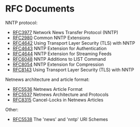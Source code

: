 RFC Documents
=============

NNTP protocol:
- [RFC3977](https://tools.ietf.org/html/rfc3977) Network News Transfer Protocol (NNTP)
- [RFC2980](https://tools.ietf.org/html/rfc2980) Common NNTP Extensions
- [RFC4642](https://tools.ietf.org/html/rfc4642) Using Transport Layer Security (TLS) with NNTP
- [RFC4643](https://tools.ietf.org/html/rfc4643) NNTP Extension for Authentication
- [RFC4644](https://tools.ietf.org/html/rfc4644) NNTP Extension for Streaming Feeds
- [RFC6048](https://tools.ietf.org/html/rfc6048) NNTP Additions to LIST Command
- [RFC8054](https://tools.ietf.org/html/rfc8054) NNTP Extension for Compression
- [RFC8143](https://tools.ietf.org/html/rfc8143) Using Transport Layer Security (TLS) with NNTP

Netnews architecture and article format:
- [RFC5536](https://tools.ietf.org/html/rfc5536) Netnews Article Format
- [RFC5537](https://tools.ietf.org/html/rfc5537) Netnews Architecture and Protocols
- [RFC8315](https://tools.ietf.org/html/rfc8315) Cancel-Locks in Netnews Articles

Other:
- [RFC5538](https://tools.ietf.org/html/rfc5538) The 'news' and 'nntp' URI Schemes

